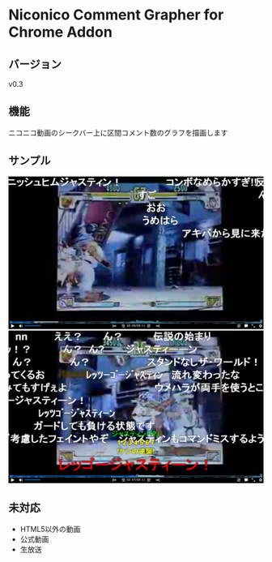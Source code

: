 # Niconico Comment Grapher for Chrome Addon


## バージョン
v0.3


## 機能
ニコニコ動画のシークバー上に区間コメント数のグラフを描画します


## サンプル
![sample01](./images/sample01.png)
![sample02](./images/sample02.png)


## 未対応
- HTML5以外の動画
- 公式動画
- 生放送


